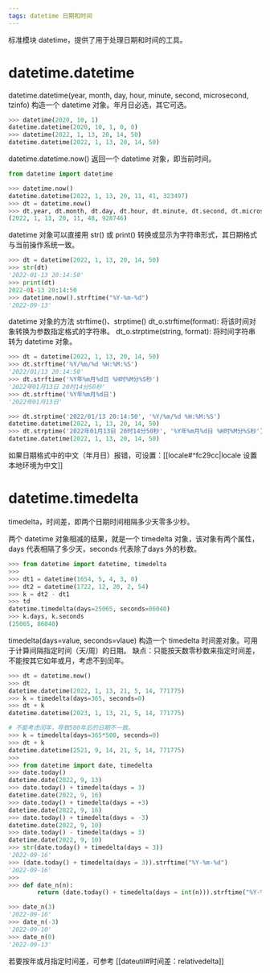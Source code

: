 ```yaml
---
tags: datetime 日期和时间
---
```


标准模块 datetime，提供了用于处理日期和时间的工具。

# datetime.datetime
datetime.datetime(year, month, day, hour, minute, second, microsecond, tzinfo)
构造一个 datetime 对象。年月日必选，其它可选。
```Python
>>> datetime(2020, 10, 1)
datetime.datetime(2020, 10, 1, 0, 0)
>>> datetime(2022, 1, 13, 20, 14, 50)
datetime.datetime(2022, 1, 13, 20, 14, 50)
```

datetime.datetime.now()
返回一个 datetime 对象，即当前时间。
```Python
from datetime import datetime

>>> datetime.now()
datetime.datetime(2022, 1, 13, 20, 11, 41, 323497)
>>> dt = datetime.now()
>>> dt.year, dt.month, dt.day, dt.hour, dt.minute, dt.second, dt.microsecond
(2022, 1, 13, 20, 11, 48, 928746)
```

datetime 对象可以直接用 str() 或 print() 转换或显示为字符串形式，其日期格式与当前操作系统一致。
```Python
>>> dt = datetime(2022, 1, 13, 20, 14, 50)
>>> str(dt)
'2022-01-13 20:14:50'
>>> print(dt)
2022-01-13 20:14:50
>>> datetime.now().strftime("%Y-%m-%d")
'2022-09-13'
```

datetime 对象的方法 strftime()、strptime()
dt_o.strftime(format): 将该时间对象转换为参数指定格式的字符串。
dt_o.strptime(string, format): 将时间字符串转为 datetime 对象。
```Python
>>> dt = datetime(2022, 1, 13, 20, 14, 50)
>>> dt.strftime('%Y/%m/%d %H:%M:%S')
'2022/01/13 20:14:50'
>>> dt.strftime('%Y年%m月%d日 %H时%M分%S秒')
'2022年01月13日 20时14分50秒'
>>> dt.strftime('%Y年%m月%d日')
'2022年01月13日'

>>> dt.strptime('2022/01/13 20:14:50', '%Y/%m/%d %H:%M:%S')
datetime.datetime(2022, 1, 13, 20, 14, 50)
>>> dt.strptime('2022年01月13日 20时14分50秒', '%Y年%m月%d日 %H时%M分%S秒')
datetime.datetime(2022, 1, 13, 20, 14, 50)
```

如果日期格式中的中文（年月日）报错，可设置：[[locale#^fc29cc\|locale 设置本地环境为中文]]

# datetime.timedelta
timedelta，时间差，即两个日期时间相隔多少天零多少秒。

两个 datetime 对象相减的结果，就是一个 timedelta 对象，该对象有两个属性，days 代表相隔了多少天，seconds 代表除了days 外的秒数。
```Python
>>> from datetime import datetime, timedelta
>>> 
>>> dt1 = datetime(1654, 5, 4, 3, 0)
>>> dt2 = datetime(1722, 12, 20, 2, 54)
>>> k = dt2 - dt1
>>> td
datetime.timedelta(days=25065, seconds=86040)
>>> k.days, k.seconds
(25065, 86040)
```

timedelta(days=value, seconds=vlaue)
构造一个 timedelta 时间差对象。可用于计算间隔指定时间（天/周）的日期。
缺点：只能按天数零秒数来指定时间差，不能按其它如年或月，考虑不到闰年。
```Python
>>> dt = datetime.now()
>>> dt
datetime.datetime(2022, 1, 13, 21, 5, 14, 771775)
>>> k = timedelta(days=365, seconds=0)
>>> dt + k
datetime.datetime(2023, 1, 13, 21, 5, 14, 771775)

# 不能考虑闰年，导致500年后的日期不一致。
>>> k = timedelta(days=365*500, seconds=0)
>>> dt + k
datetime.datetime(2521, 9, 14, 21, 5, 14, 771775)
>>>
>>> from datetime import date, timedelta
>>> date.today()
datetime.date(2022, 9, 13)
>>> date.today() + timedelta(days = 3)
datetime.date(2022, 9, 16)
>>> date.today() + timedelta(days = +3)
datetime.date(2022, 9, 16)
>>> date.today() + timedelta(days = -3)
datetime.date(2022, 9, 10)
>>> date.today() - timedelta(days = 3)
datetime.date(2022, 9, 10)
>>> str(date.today() + timedelta(days = 3))
'2022-09-16'
>>> (date.today() + timedelta(days = 3)).strftime("%Y-%m-%d")
'2022-09-16'
>>> 
>>> def date_n(n):
    	return (date.today() + timedelta(days = int(n))).strftime("%Y-%m-%d")

>>> date_n(3)
'2022-09-16'
>>> date_n(-3)
'2022-09-10'
>>> date_n(0)
'2022-09-13'
```

若要按年或月指定时间差，可参考 [[dateutil#时间差：relativedelta]]
